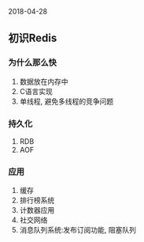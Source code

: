 2018-04-28

## 初识Redis


### 为什么那么快
1. 数据放在内存中
2. C语言实现
3. 单线程, 避免多线程的竞争问题

### 持久化
1. RDB
2. AOF

### 应用
1. 缓存
2. 排行榜系统
3. 计数器应用
4. 社交网络
5. 消息队列系统:发布订阅功能, 阻塞队列